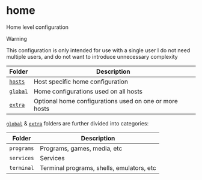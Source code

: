 # home

Home level configuration

> [!WARNING]
> This configuration is only intended for use with a single user
> I do not need multiple users, and do not want to introduce unnecessary complexity

| Folder                  | Description                                            |
| ----------------------- | ------------------------------------------------------ |
| [`hosts`](home/hosts)   | Host specific home configuration                       |
| [`global`](home/global) | Home configurations used on all hosts                  |
| [`extra`](home/extra)   | Optional home configurations used on one or more hosts |

[`global`](home/global) & [`extra`](home/extra) folders are further divided into categories:

| Folder            | Description                                   |
| ----------------- | --------------------------------------------- |
| `programs`        | Programs, games, media, etc                   |
| `services`        | Services                                      |
| `terminal`        | Terminal programs, shells, emulators, etc     |